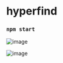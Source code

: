 # hyperfind

### `npm start`

![image](https://user-images.githubusercontent.com/12686176/215320598-af14fd92-4dbb-40b1-b875-b80ab3679713.png)

![image](https://user-images.githubusercontent.com/12686176/215320564-cf8a71c4-d2d1-492c-b8ad-1e2cb694a66f.png)
